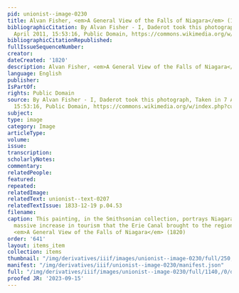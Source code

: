 ```yaml
---
pid: unionist--image-0230
title: Alvan Fisher, <em>A General View of the Falls of Niagara</em> (1820)
bibliographicCitation: By Alvan Fisher - I, Daderot took this photograph, Taken in 7
  April 2011, 15:53:16, Public Domain, https://commons.wikimedia.org/w/index.php?curid=14868202
bibliographicCitationRepublished: 
fullIssueSequenceNumber: 
creator: 
dateCreated: '1820'
description: Alvan Fisher, <em>A General View of the Falls of Niagara</em> (1820)
language: English
publisher: 
IsPartOf: 
rights: Public Domain
source: By Alvan Fisher - I, Daderot took this photograph, Taken in 7 April 2011,
  15:53:16, Public Domain, https://commons.wikimedia.org/w/index.php?curid=14868202
subject: 
type: image
category: Image
articleType: 
volume: 
issue: 
transcription: 
scholarlyNotes: 
commentary: 
relatedPeople: 
featured: 
repeated: 
relatedImage: 
relatedText: unionist--text-0207
relatedTextIssue: 1833-12-19 p.04.53
filename: 
caption: This painting, in the Smithsonian collection, portrays Niagara prior to the
  massive increase in tourism that the Erie Canal brought to the region. Alvan Fisher,
  <em>A General View of the Falls of Niagara</em> (1820)
order: '641'
layout: items_item
collection: items
thumbnail: "/img/derivatives/iiif/images/unionist--image-0230/full/250,/0/default.jpg"
manifest: "/img/derivatives/iiif/unionist--image-0230/manifest.json"
full: "/img/derivatives/iiif/images/unionist--image-0230/full/1140,/0/default.jpg"
proofed JR: '2023-09-15'
---
```

